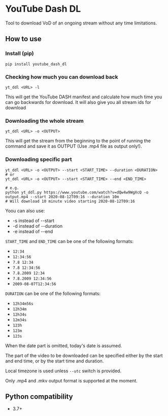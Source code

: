 # YouTube Dash DL

Tool to download VoD of an ongoing stream without any time limitations.

## How to use

### Install (pip)

```shell
pip install youtube_dash_dl
```

### Checking how much you can download back

```shell
yt_ddl <URL> -l
```

This will get the YouTube DASH manifest and calculate how much time you can go backwards for download. It will also give you all stream ids for download

### Downloading the whole stream

```shell
yt_ddl <URL> -o <OUTPUT>
```

This will get the stream from the beginning to the point of running the command and save it as OUTPUT (Use .mp4 file as output only!).

### Downloading specific part

```shell
yt_ddl <URL> -o <OUTPUT> --start <START_TIME> --duration <DURATION>
# or
yt_ddl <URL> -o <OUTPUT> --start <START_TIME> --end <END_TIME>

# e.g.
python yt_ddl.py https://www.youtube.com/watch?v=dQw4w9WgXcQ -o output.mp4 --start 2020-08-12T09:16 --duration 10m
# Will download 10 minute video starting 2020-08-12T09:16
```

Yoou can also use:

-   \-s instead of --start
-   \-d instead of --duration
-   \-e instead of --end 

`START_TIME` and `END_TIME` can be one of the following formats:

-   `12:34`
-   `12:34:56`
-   `7.8 12:34`
-   `7.8 12:34:56`
-   `7.8.2009 12:34`
-   `7.8.2009 12:34:56`
-   `2009-08-07T12:34:56`

`DURATION` can be one of the following formats:

-   `12h34m56s`
-   `12h34m`
-   `12h34s`
-   `12m34s`
-   `123h`
-   `123m`
-   `123s`

When the date part is omitted, today's date is assumed. 

The part of the video to be downloaded can be specified either by the start and end time, or by the start time and duration. 

Local timezone is used unless `--utc` switch is provided.

Only .mp4 and .mkv output format is supported at the moment.

## Python compatibility

-   3.7+
